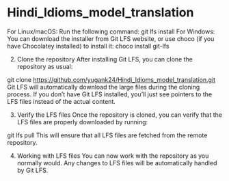 # Hindi_Idioms_model_translation

For Linux/macOS: Run the following command:
git lfs install
For Windows: You can download the installer from Git LFS website, or use choco (if you have Chocolatey installed) to install it:
choco install git-lfs

2. Clone the repository
After installing Git LFS, you can clone the repository as usual:

git clone https://github.com/yugank24/Hindi_Idioms_model_translation.git
Git LFS will automatically download the large files during the cloning process. If you don’t have Git LFS installed, you’ll just see pointers to the LFS files instead of the actual content.

3. Verify the LFS files
Once the repository is cloned, you can verify that the LFS files are properly downloaded by running:

git lfs pull
This will ensure that all LFS files are fetched from the remote repository.

4. Working with LFS files
You can now work with the repository as you normally would. Any changes to LFS files will be automatically handled by Git LFS.